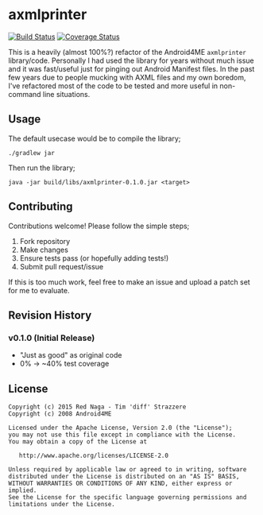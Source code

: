 # axmlprinter
[![Build Status](https://travis-ci.org/rednaga/axmlprinter.svg?branch=master)](https://travis-ci.org/rednaga/axmlprinter) [![Coverage Status](https://img.shields.io/coveralls/rednaga/axmlprinter.svg)](https://coveralls.io/r/rednaga/axmlprinter?branch=master)

This is a heavily (almost 100%?) refactor of the Android4ME `axmlprinter` library/code. Personally I
had used the library for years without much issue and it was fast/useful just for pinging out Android
Manifest files. In the past few years due to people mucking with AXML files and my own boredom, I've
refactored most of the code to be tested and more useful in non-command line situations.

## Usage
The default usecase would be to compile the library;

```./gradlew jar```

Then run the library;

```java -jar build/libs/axmlprinter-0.1.0.jar <target>```

## Contributing
Contributions welcome! Please follow the simple steps;

1. Fork repository
2. Make changes
3. Ensure tests pass (or hopefully adding tests!)
4. Submit pull request/issue

If this is too much work, feel free to make an issue and upload a patch set for me to evaluate.

## Revision History
### v0.1.0 (Initial Release)
 - "Just as good" as original code
 - 0% -> ~40% test coverage

## License

    Copyright (c) 2015 Red Naga - Tim 'diff' Strazzere
    Copyright (c) 2008 Android4ME

    Licensed under the Apache License, Version 2.0 (the "License");
    you may not use this file except in compliance with the License.
    You may obtain a copy of the License at

       http://www.apache.org/licenses/LICENSE-2.0

    Unless required by applicable law or agreed to in writing, software
    distributed under the License is distributed on an "AS IS" BASIS,
    WITHOUT WARRANTIES OR CONDITIONS OF ANY KIND, either express or implied.
    See the License for the specific language governing permissions and
    limitations under the License.
